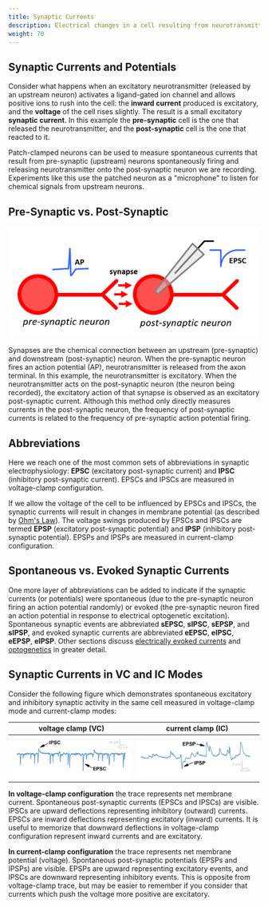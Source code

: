 ```yaml
---
title: Synaptic Currents
description: Electrical changes in a cell resulting from neurotransmitter released by another cell
weight: 70
---
```


## Synaptic Currents and Potentials

Consider what happens when an excitatory neurotransmitter (released by an upstream neuron) activates a ligand-gated ion channel and allows positive ions to rush into the cell: the **inward current** produced is excitatory, and the **voltage** of the cell rises slightly. The result is a small excitatory **synaptic current**. In this example the **pre-synaptic** cell is the one that released the neurotransmitter, and the **post-synaptic** cell is the one that reacted to it. 

Patch-clamped neurons can be used to measure spontaneous currents that result from pre-synaptic (upstream) neurons spontaneously firing and releasing neurotransmitter onto the post-synaptic neuron we are recording. Experiments like this use the patched neuron as a "microphone" to listen for chemical signals from upstream neurons.

## Pre-Synaptic vs. Post-Synaptic

<img src="synaptic-neuron.png" class="d-block mx-auto img-fluid">

Synapses are the chemical connection between an upstream (pre-synaptic) and downstream (post-synaptic) neuron. When the pre-synaptic neuron fires an action potential (AP), neurotransmitter is released from the axon terminal. In this example, the neurotransmitter is excitatory. When the neurotransmitter acts on the post-synaptic neuron (the neuron being recorded), the excitatory action of that synapse is observed as an excitatory post-synaptic current. Although this method only directly measures currents in the post-synaptic neuron, the frequency of post-synaptic currents is related to the frequency of pre-synaptic action potential firing.

## Abbreviations

Here we reach one of the most common sets of abbreviations in synaptic electrophysiology: **EPSC** (excitatory post-synaptic current) and **IPSC** (inhibitory post-synaptic current). EPSCs and IPSCs are measured in voltage-clamp configuration.

If we allow the voltage of the cell to be influenced by EPSCs and IPSCs, the synaptic currents will result in changes in membrane potential (as described by [Ohm's Law](../ohms-law/)). The voltage swings produced by EPSCs and IPSCs are termed **EPSP** (excitatory post-synaptic potential) and **IPSP** (inhibitory post-synaptic potential). EPSPs and IPSPs are measured in current-clamp configuration.

## Spontaneous vs. Evoked Synaptic Currents

One more layer of abbreviations can be added to indicate if the synaptic currents (or potentials) were spontaneous (due to the pre-synaptic neuron firing an action potential randomly) or evoked (the pre-synaptic neuron fired an action potential in response to electrical optogenetic excitation). Spontaneous synaptic events are abbreviated **sEPSC**, **sIPSC**, **sEPSP**, and **sIPSP**, and evoked synaptic currents are abbreviated **eEPSC**, **eIPSC**, **eEPSP**, **eIPSP**. Other sections discuss [electrically evoked currents](../../pages/evoke/) and [optogenetics](../../pages/optogenetics/) in greater detail.

## Synaptic Currents in VC and IC Modes

Consider the following figure which demonstrates spontaneous excitatory and inhibitory synaptic activity in the same cell measured in voltage-clamp mode and current-clamp modes:

| voltage clamp (VC) | current clamp (IC) |
| --- | --- |
| <img src='synaptic-vc.png' class='img-fluid'> | <img src='synaptic-ic.png' class='img-fluid'> |

**In voltage-clamp configuration** the trace represents net membrane current. Spontaneous post-synaptic currents (EPSCs and IPSCs) are visible. IPSCs are upward deflections representing inhibitory (outward) currents. EPSCs are inward deflections representing excitatory (inward) currents. It is useful to memorize that downward deflections in voltage-clamp configuration represent inward currents and are excitatory.

**In current-clamp configuration** the trace represents net membrane potential (voltage). Spontaneous post-synaptic potentials (EPSPs and IPSPs) are visible. EPSPs are upward representing excitatory events, and IPSCs are downward representing inhibitory events. This is opposite from voltage-clamp trace, but may be easier to remember if you consider that currents which push the voltage more positive are excitatory.